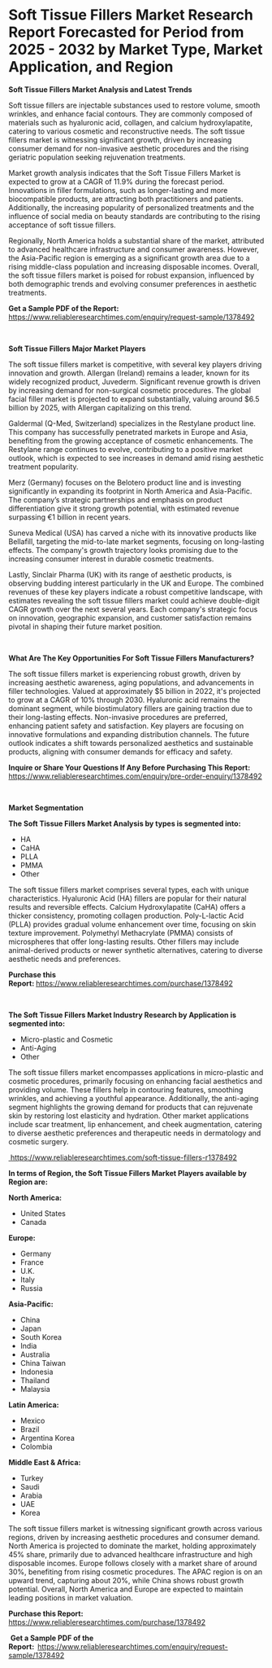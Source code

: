 <p><h1>Soft Tissue Fillers Market Research Report Forecasted for Period from 2025 -  2032 by Market Type, Market Application, and Region</h1></p><p><strong>Soft Tissue Fillers Market Analysis and Latest Trends</strong></p>
<p><p>Soft tissue fillers are injectable substances used to restore volume, smooth wrinkles, and enhance facial contours. They are commonly composed of materials such as hyaluronic acid, collagen, and calcium hydroxylapatite, catering to various cosmetic and reconstructive needs. The soft tissue fillers market is witnessing significant growth, driven by increasing consumer demand for non-invasive aesthetic procedures and the rising geriatric population seeking rejuvenation treatments. </p><p>Market growth analysis indicates that the Soft Tissue Fillers Market is expected to grow at a CAGR of 11.9% during the forecast period. Innovations in filler formulations, such as longer-lasting and more biocompatible products, are attracting both practitioners and patients. Additionally, the increasing popularity of personalized treatments and the influence of social media on beauty standards are contributing to the rising acceptance of soft tissue fillers. </p><p>Regionally, North America holds a substantial share of the market, attributed to advanced healthcare infrastructure and consumer awareness. However, the Asia-Pacific region is emerging as a significant growth area due to a rising middle-class population and increasing disposable incomes. Overall, the soft tissue fillers market is poised for robust expansion, influenced by both demographic trends and evolving consumer preferences in aesthetic treatments.</p></p>
<p><strong>Get a Sample PDF of the Report:&nbsp;</strong> <a href="https://www.reliableresearchtimes.com/enquiry/request-sample/1378492?utm_campaign=3557&utm_medium=2&utm_source=Github&utm_content=ia&utm_term=12042025&utm_id=soft-tissue-fillers">https://www.reliableresearchtimes.com/enquiry/request-sample/1378492</a></p>
<p>&nbsp;</p>
<p><strong>Soft Tissue Fillers Major Market Players</strong></p>
<p><p>The soft tissue fillers market is competitive, with several key players driving innovation and growth. Allergan (Ireland) remains a leader, known for its widely recognized product, Juvederm. Significant revenue growth is driven by increasing demand for non-surgical cosmetic procedures. The global facial filler market is projected to expand substantially, valuing around $6.5 billion by 2025, with Allergan capitalizing on this trend.</p><p>Galdermal (Q-Med, Switzerland) specializes in the Restylane product line. This company has successfully penetrated markets in Europe and Asia, benefiting from the growing acceptance of cosmetic enhancements. The Restylane range continues to evolve, contributing to a positive market outlook, which is expected to see increases in demand amid rising aesthetic treatment popularity.</p><p>Merz (Germany) focuses on the Belotero product line and is investing significantly in expanding its footprint in North America and Asia-Pacific. The company’s strategic partnerships and emphasis on product differentiation give it strong growth potential, with estimated revenue surpassing €1 billion in recent years.</p><p>Suneva Medical (USA) has carved a niche with its innovative products like Bellafill, targeting the mid-to-late market segments, focusing on long-lasting effects. The company's growth trajectory looks promising due to the increasing consumer interest in durable cosmetic treatments.</p><p>Lastly, Sinclair Pharma (UK) with its range of aesthetic products, is observing budding interest particularly in the UK and Europe. The combined revenues of these key players indicate a robust competitive landscape, with estimates revealing the soft tissue fillers market could achieve double-digit CAGR growth over the next several years. Each company's strategic focus on innovation, geographic expansion, and customer satisfaction remains pivotal in shaping their future market position.</p></p>
<p>&nbsp;</p>
<p><strong>What Are The Key Opportunities For Soft Tissue Fillers Manufacturers?</strong></p>
<p><p>The soft tissue fillers market is experiencing robust growth, driven by increasing aesthetic awareness, aging populations, and advancements in filler technologies. Valued at approximately $5 billion in 2022, it's projected to grow at a CAGR of 10% through 2030. Hyaluronic acid remains the dominant segment, while biostimulatory fillers are gaining traction due to their long-lasting effects. Non-invasive procedures are preferred, enhancing patient safety and satisfaction. Key players are focusing on innovative formulations and expanding distribution channels. The future outlook indicates a shift towards personalized aesthetics and sustainable products, aligning with consumer demands for efficacy and safety.</p></p>
<p><strong>Inquire or Share Your Questions If Any Before Purchasing This Report:</strong> <a href="https://www.reliableresearchtimes.com/enquiry/pre-order-enquiry/1378492?utm_campaign=3557&utm_medium=2&utm_source=Github&utm_content=ia&utm_term=12042025&utm_id=soft-tissue-fillers">https://www.reliableresearchtimes.com/enquiry/pre-order-enquiry/1378492</a></p>
<p>&nbsp;</p>
<p><strong>Market Segmentation</strong></p>
<p><strong>The Soft Tissue Fillers Market Analysis by types is segmented into:</strong></p>
<p><ul><li>HA</li><li>CaHA</li><li>PLLA</li><li>PMMA</li><li>Other</li></ul></p>
<p><p>The soft tissue fillers market comprises several types, each with unique characteristics. Hyaluronic Acid (HA) fillers are popular for their natural results and reversible effects. Calcium Hydroxylapatite (CaHA) offers a thicker consistency, promoting collagen production. Poly-L-lactic Acid (PLLA) provides gradual volume enhancement over time, focusing on skin texture improvement. Polymethyl Methacrylate (PMMA) consists of microspheres that offer long-lasting results. Other fillers may include animal-derived products or newer synthetic alternatives, catering to diverse aesthetic needs and preferences.</p></p>
<p><strong>Purchase this Report:&nbsp;</strong><a href="https://www.reliableresearchtimes.com/purchase/1378492?utm_campaign=3557&utm_medium=2&utm_source=Github&utm_content=ia&utm_term=12042025&utm_id=soft-tissue-fillers">https://www.reliableresearchtimes.com/purchase/1378492</a></p>
<p>&nbsp;</p>
<p><strong>The Soft Tissue Fillers Market Industry Research by Application is segmented into:</strong></p>
<p><ul><li>Micro-plastic and Cosmetic</li><li>Anti-Aging</li><li>Other</li></ul></p>
<p><p>The soft tissue fillers market encompasses applications in micro-plastic and cosmetic procedures, primarily focusing on enhancing facial aesthetics and providing volume. These fillers help in contouring features, smoothing wrinkles, and achieving a youthful appearance. Additionally, the anti-aging segment highlights the growing demand for products that can rejuvenate skin by restoring lost elasticity and hydration. Other market applications include scar treatment, lip enhancement, and cheek augmentation, catering to diverse aesthetic preferences and therapeutic needs in dermatology and cosmetic surgery.</p></p>
<p><a href="https://www.reliableresearchtimes.com/soft-tissue-fillers-r1378492?utm_campaign=3557&utm_medium=2&utm_source=Github&utm_content=ia&utm_term=12042025&utm_id=soft-tissue-fillers">&nbsp;https://www.reliableresearchtimes.com/soft-tissue-fillers-r1378492</a></p>
<p><strong>In terms of Region, the Soft Tissue Fillers Market Players available by Region are:</strong></p>
<p>
    <p> <strong> North America: </strong>
        <ul>
            <li>United States</li>
            <li>Canada</li>
        </ul>
        </p> 
    <p> <strong> Europe: </strong>
        <ul>
            <li>Germany</li>
            <li>France</li>
            <li>U.K.</li>
            <li>Italy</li>
            <li>Russia</li>
        </ul>
        </p> 
    <p> <strong> Asia-Pacific: </strong>
        <ul>
            <li>China</li>
            <li>Japan</li>
            <li>South Korea</li>
            <li>India</li>
            <li>Australia</li>
            <li>China Taiwan</li>
            <li>Indonesia</li>
            <li>Thailand</li>
            <li>Malaysia</li>
        </ul>
        </p> 
    <p> <strong> Latin America: </strong>
        <ul>
            <li>Mexico</li>
            <li>Brazil</li>
            <li>Argentina Korea</li>
            <li>Colombia</li>
        </ul>
        </p> 
    <p> <strong> Middle East & Africa: </strong>
        <ul>
            <li>Turkey</li>
            <li>Saudi</li>
            <li>Arabia</li>
            <li>UAE</li>
            <li>Korea</li>
        </ul>
    </p>
    </p>
<p><p>The soft tissue fillers market is witnessing significant growth across various regions, driven by increasing aesthetic procedures and consumer demand. North America is projected to dominate the market, holding approximately 45% share, primarily due to advanced healthcare infrastructure and high disposable incomes. Europe follows closely with a market share of around 30%, benefiting from rising cosmetic procedures. The APAC region is on an upward trend, capturing about 20%, while China shows robust growth potential. Overall, North America and Europe are expected to maintain leading positions in market valuation.</p></p>
<p><strong>Purchase this Report: </strong><a href="https://www.reliableresearchtimes.com/purchase/1378492?utm_campaign=3557&utm_medium=2&utm_source=Github&utm_content=ia&utm_term=12042025&utm_id=soft-tissue-fillers">https://www.reliableresearchtimes.com/purchase/1378492</a></p>
<p>&nbsp;<strong>Get a Sample PDF of the Report:&nbsp;&nbsp;</strong><a href="https://www.reliableresearchtimes.com/enquiry/request-sample/1378492?utm_campaign=3557&utm_medium=2&utm_source=Github&utm_content=ia&utm_term=12042025&utm_id=soft-tissue-fillers">https://www.reliableresearchtimes.com/enquiry/request-sample/1378492</a></p>
<p><strong></strong></p>
<p><p></p><p></p><p></p></p>